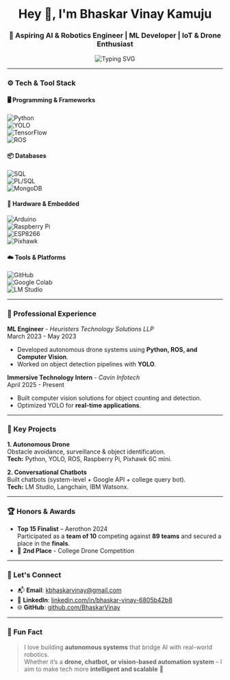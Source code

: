 <h1 align="center">Hey 👋, I'm Bhaskar Vinay Kamuju</h1>
<h3 align="center">🤖 Aspiring AI & Robotics Engineer | ML Developer | IoT & Drone Enthusiast</h3>

<div align="center">
  <img src="https://readme-typing-svg.herokuapp.com?font=Fira+Code&pause=1000&center=true&width=550&lines=Building+Autonomous+Drones+%26+Robots;Passionate+About+AI+%26+Industrial+Automation;Exploring+IoT+and+Intelligent+Systems;Always+Learning+and+Innovating+🚀" alt="Typing SVG" />
</div>

---

### ⚙️ Tech & Tool Stack

#### 🖥️ Programming & Frameworks  
![Python](https://img.shields.io/badge/Python-%233776AB.svg?&style=flat&logo=python&logoColor=white)  
![YOLO](https://img.shields.io/badge/YOLO-00FFFF.svg?&style=flat&logo=yolo&logoColor=black)  
![TensorFlow](https://img.shields.io/badge/TensorFlow-%23FF6F00.svg?&style=flat&logo=tensorflow&logoColor=white)  
![ROS](https://img.shields.io/badge/ROS-%230A0A0A.svg?&style=flat&logo=ros&logoColor=white)  

#### 📦 Databases  
![SQL](https://img.shields.io/badge/SQL-%2300758F.svg?&style=flat&logo=sqlite&logoColor=white)  
![PL/SQL](https://img.shields.io/badge/PL%2FSQL-F80000.svg?&style=flat&logo=oracle&logoColor=white)  
![MongoDB](https://img.shields.io/badge/MongoDB-%2347A248.svg?&style=flat&logo=mongodb&logoColor=white)  

#### 🔩 Hardware & Embedded  
![Arduino](https://img.shields.io/badge/Arduino-%2300979D.svg?&style=flat&logo=arduino&logoColor=white)  
![Raspberry Pi](https://img.shields.io/badge/Raspberry%20Pi-A22846?style=flat&logo=raspberry-pi&logoColor=white)  
![ESP8266](https://img.shields.io/badge/ESP8266-000000?style=flat&logo=espressif&logoColor=white)  
![Pixhawk](https://img.shields.io/badge/Pixhawk-%23E06F1F.svg?&style=flat&logo=drone&logoColor=white)  

#### ☁️ Tools & Platforms  
![GitHub](https://img.shields.io/badge/GitHub-%23181717.svg?&style=flat&logo=github&logoColor=white)  
![Google Colab](https://img.shields.io/badge/Google%20Colab-%23F9AB00.svg?&style=flat&logo=googlecolab&logoColor=black)  
![LM Studio](https://img.shields.io/badge/LM%20Studio-4D4DFF.svg?&style=flat)  

---

### 💼 Professional Experience  

**ML Engineer** - *Heuristers Technology Solutions LLP*  
March 2023 - May 2023  
- Developed autonomous drone systems using **Python, ROS, and Computer Vision**.  
- Worked on object detection pipelines with **YOLO**.  

**Immersive Technology Intern** - *Cavin Infotech*  
April 2025 - Present  
- Built computer vision solutions for object counting and detection.  
- Optimized YOLO for **real-time applications**.  

---

### 🚀 Key Projects  

**1. Autonomous Drone**  
   Obstacle avoidance, surveillance & object identification.  
**Tech:** Python, YOLO, ROS, Raspberry Pi, Pixhawk 6C mini.  

**2. Conversational Chatbots**  
  Built chatbots (system-level + Google API + college query bot).  
**Tech:** LM Studio, Langchain, IBM Watsonx.  

---

### 🏆 Honors & Awards  

- **Top 15 Finalist** – Aerothon 2024  
   Participated as a **team of 10** competing against **89 teams** and secured a place in the **finals**.  
- 🥈 **2nd Place** - College Drone Competition  

---


### 🔗 Let's Connect  

- 📬 **Email**: [kbhaskarvinay@gmail.com](mailto:kbhaskarvinay@gmail.com)  
- 💼 **LinkedIn**: [linkedin.com/in/bhaskar-vinay-6805b42b8](http://linkedin.com/in/bhaskar-vinay-6805b42b8)  
- 🌐 **GitHub**: [github.com/BhaskarVinay](https://github.com/BhaskarVinay)  

---

### 🤖 Fun Fact  
> I love building **autonomous systems** that bridge AI with real-world robotics.  
> Whether it’s a **drone, chatbot, or vision-based automation system** – I aim to make tech more **intelligent and scalable** 🚀  
